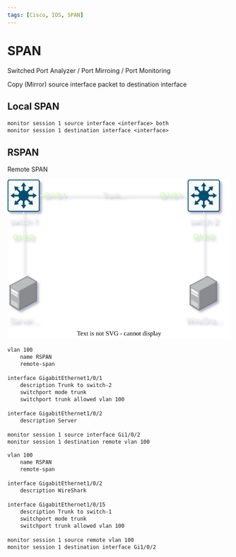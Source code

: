 ```yaml
---
tags: [Cisco, IOS, SPAN]
---
```


# SPAN

Switched Port Analyzer / Port Mirroing / Port Monitoring

Copy (Mirror) source interface packet to destination interface

## Local SPAN

```cisco
monitor session 1 source interface <interface> both
monitor session 1 destination interface <interface>
```

## RSPAN

Remote SPAN

![RSPAN](img/RSPAN.svg)

```cisco title="switch-1"
vlan 100
    name RSPAN
    remote-span

interface GigabitEthernet1/0/1
    description Trunk to switch-2
    switchport mode trunk
    switchport trunk allowed vlan 100

interface GigabitEthernet1/0/2
    description Server

monitor session 1 source interface Gi1/0/2
monitor session 1 destination remote vlan 100
```

```cisco title="switch-2"
vlan 100
    name RSPAN
    remote-span

interface GigabitEthernet1/0/2
    description WireShark

interface GigabitEthernet1/0/15
    description Trunk to switch-1
    switchport mode trunk
    switchport trunk allowed vlan 100

monitor session 1 source remote vlan 100
monitor session 1 destination interface Gi1/0/2
```

